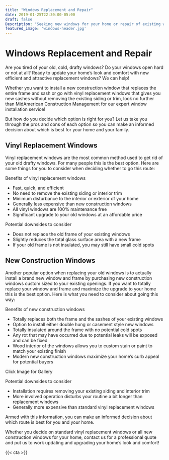 ```yaml
---
title: "Windows Replacement and Repair"
date: 2019-01-25T22:30:00-05:00
draft: false
Description: "Seeking new windows for your home or repair of existing windows? We're Fort Wayne's premiere window solution company. (260) 438.8357"
featured_image: 'windows-header.jpg'
---
```

<amp-img class="" src="/windows-header.jpg" width="1920" height="600" alt="Home Window Replacement and Repair Fort Wayne" title="" layout="responsive">
</amp-img>
<h1 class="h2 col-10 mx4 pb3 pt3">Windows Replacement and Repair</h1>
<amp-youtube width="480"
  height="270"
  layout="responsive"
  data-param-modestbranding="1"
  data-param-rel="1"
  data-videoid="8FPJaOALjNI">
</amp-youtube>
<p class="col-10 mx3 pb1 pt1">Are you tired of your old, cold, drafty windows? Do your windows open hard or not at all? Ready to update your home’s look and comfort with new efficient and attractive replacement windows? We can help!</p>
<p class="col-10 mx3 pb1 pt1">Whether you want to install a new construction window that replaces the entire frame and sash or go with vinyl replacement windows that gives you new sashes without removing the existing siding or trim, look no further than MidAmerican Construction Management for our expert window installation service!</p>
<p class="col-10 mx3 pb1 pt1">But how do you decide which option is right for you? Let us take you through the pros and cons of each option so you can make an informed decision about which is best for your home and your family.</p>
<h2 class="h3 col-10 mx4 pb3 pt3">Vinyl Replacement Windows</h2>
<p class="col-10 mx3 pb1 pt1">Vinyl replacement windows are the most common method used to get rid of your old drafty windows. For many people this is the best option. Here are some things for you to consider when deciding whether to go this route:</p>
<p class="col-10 mx3 pb1 pt1">Benefits of vinyl replacement windows</p>
<ul>
	<li>Fast, quick, and efficient</li>
	<li>No need to remove the existing siding or interior trim</li>
	<li>Minimum disturbance to the interior or exterior of your home</li>
	<li>Generally less expensive than new construction windows</li>
	<li>All vinyl windows are 100% maintenance free</li>
	<li>Significant upgrade to your old windows at an affordable price</li>
</ul>
<p class="col-10 mx3 pb1 pt1">Potential downsides to consider</p>
<ul>
	<li>Does not replace the old frame of your existing windows</li>
	<li>Slightly reduces the total glass surface area with a new frame</li>
	<li>If your old frame is not insulated, you may still have small cold spots</li>
</ul>
<h2 class="h3 col-10 mx4 pb3 pt3">New Construction Windows</h2>
<p class="col-10 mx3 pb1 pt1">Another popular option when replacing your old windows is to actually install a brand new window and frame by purchasing new construction windows custom sized to your existing openings. If you want to totally replace your window and frame and maximize the upgrade to your home this is the best option.  Here is what you need to consider about going this way:</p>
<p class="col-10 mx3 pb1 pt1">Benefits of new construction windows</p>
<ul>
	<li>Totally replaces both the frame and the sashes of your existing windows</li>
	<li>Option to install either double hung or casement style new windows</li>
	<li>Totally insulated around the frame with no potential cold spots</li>
	<li>Any rot that may have occurred due to potential leaks will be exposed and can be fixed</li>
	<li>Wood interior of the windows allows you to custom stain or paint to match your existing finish</li>
	<li>Modern new construction windows maximize your home’s curb appeal for potential buyers</li>
</ul>

<p class="col-6 mx4 pb1 pt1">  <span>Click Image for Gallery</span>
<amp-img lightbox="hero"
  src="/wood-window-replacement-and-patio-door-project-01.JPG"
  width="5184"
  height="3456"
  layout="responsive">

</amp-img>

<div hidden>
  <amp-img lightbox="hero"
    src="/wood-window-replacement-and-patio-door-project-02.JPG"
    layout="responsive"
    width="5184"
    height="3456"></amp-img>
  <amp-img lightbox="hero"
    src="/wood-window-replacement-and-patio-door-project-03.JPG"
    width="5184"
    height="3456"
    layout="responsive"></amp-img>
  <amp-img lightbox="hero"
    src="/wood-window-replacement-and-patio-door-project-04.JPG"
    width="5184"
    height="3456"
    layout="responsive"></amp-img>
</div>
</p>
<p class="col-10 mx3 pb1 pt1">Potential downsides to consider</p>
<ul>
	<li>Installation requires removing your existing siding and interior trim</li>
	<li>More involved operation disturbs your routine a bit longer than replacement windows</li>
	<li>Generally more expensive than standard vinyl replacement windows</li>
</ul>
<p class="col-10 mx3 pb1 pt1">Armed with this information, you can make an informed decision about which route is best for you and your home.</p>
<p class="col-10 mx3 pb1 pt1">Whether you decide on standard vinyl replacement windows or all new construction windows for your home, contact us for a professional quote and put us to work updating and upgrading your home’s look and comfort!</p>
{{< cta >}}
